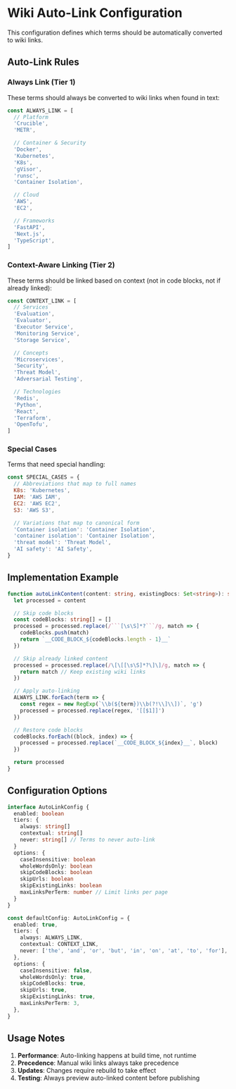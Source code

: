 # Wiki Auto-Link Configuration

This configuration defines which terms should be automatically converted to wiki links.

## Auto-Link Rules

### Always Link (Tier 1)

These terms should always be converted to wiki links when found in text:

```javascript
const ALWAYS_LINK = [
  // Platform
  'Crucible',
  'METR',

  // Container & Security
  'Docker',
  'Kubernetes',
  'K8s',
  'gVisor',
  'runsc',
  'Container Isolation',

  // Cloud
  'AWS',
  'EC2',

  // Frameworks
  'FastAPI',
  'Next.js',
  'TypeScript',
]
```

### Context-Aware Linking (Tier 2)

These terms should be linked based on context (not in code blocks, not if already linked):

```javascript
const CONTEXT_LINK = [
  // Services
  'Evaluation',
  'Evaluator',
  'Executor Service',
  'Monitoring Service',
  'Storage Service',

  // Concepts
  'Microservices',
  'Security',
  'Threat Model',
  'Adversarial Testing',

  // Technologies
  'Redis',
  'Python',
  'React',
  'Terraform',
  'OpenTofu',
]
```

### Special Cases

Terms that need special handling:

```javascript
const SPECIAL_CASES = {
  // Abbreviations that map to full names
  K8s: 'Kubernetes',
  IAM: 'AWS IAM',
  EC2: 'AWS EC2',
  S3: 'AWS S3',

  // Variations that map to canonical form
  'Container isolation': 'Container Isolation',
  'container isolation': 'Container Isolation',
  'threat model': 'Threat Model',
  'AI safety': 'AI Safety',
}
```

## Implementation Example

````typescript
function autoLinkContent(content: string, existingDocs: Set<string>): string {
  let processed = content

  // Skip code blocks
  const codeBlocks: string[] = []
  processed = processed.replace(/```[\s\S]*?```/g, match => {
    codeBlocks.push(match)
    return `__CODE_BLOCK_${codeBlocks.length - 1}__`
  })

  // Skip already linked content
  processed = processed.replace(/\[\[[\s\S]*?\]\]/g, match => {
    return match // Keep existing wiki links
  })

  // Apply auto-linking
  ALWAYS_LINK.forEach(term => {
    const regex = new RegExp(`\\b(${term})\\b(?!\\]\\])`, 'g')
    processed = processed.replace(regex, '[[$1]]')
  })

  // Restore code blocks
  codeBlocks.forEach((block, index) => {
    processed = processed.replace(`__CODE_BLOCK_${index}__`, block)
  })

  return processed
}
````

## Configuration Options

```typescript
interface AutoLinkConfig {
  enabled: boolean
  tiers: {
    always: string[]
    contextual: string[]
    never: string[] // Terms to never auto-link
  }
  options: {
    caseInsensitive: boolean
    wholeWordsOnly: boolean
    skipCodeBlocks: boolean
    skipUrls: boolean
    skipExistingLinks: boolean
    maxLinksPerTerm: number // Limit links per page
  }
}

const defaultConfig: AutoLinkConfig = {
  enabled: true,
  tiers: {
    always: ALWAYS_LINK,
    contextual: CONTEXT_LINK,
    never: ['the', 'and', 'or', 'but', 'in', 'on', 'at', 'to', 'for'],
  },
  options: {
    caseInsensitive: false,
    wholeWordsOnly: true,
    skipCodeBlocks: true,
    skipUrls: true,
    skipExistingLinks: true,
    maxLinksPerTerm: 3,
  },
}
```

## Usage Notes

1. **Performance**: Auto-linking happens at build time, not runtime
2. **Precedence**: Manual wiki links always take precedence
3. **Updates**: Changes require rebuild to take effect
4. **Testing**: Always preview auto-linked content before publishing
